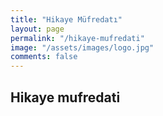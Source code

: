 ```yaml
---
title: "Hikaye Müfredatı"
layout: page
permalink: "/hikaye-mufredati"
image: "/assets/images/logo.jpg"
comments: false
---
```


## Hikaye mufredati

